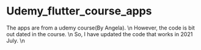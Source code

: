 # Udemy_flutter_course_apps
The apps are from a udemy course(By Angela). \n
However, the code is bit out dated in the course. \n
So, I have updated the code that works in 2021 July. \n
